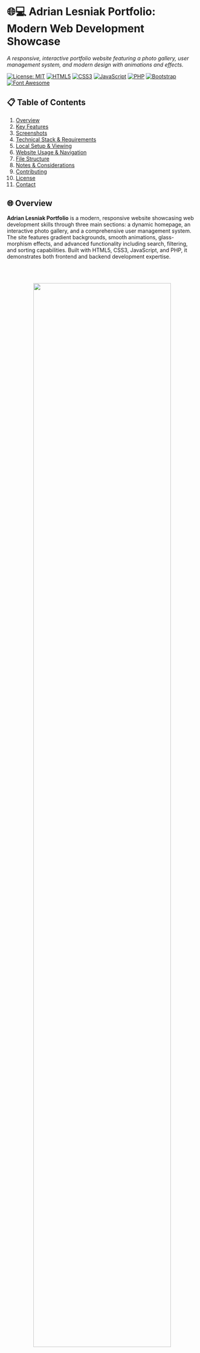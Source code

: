 # 🌐💻 Adrian Lesniak Portfolio: Modern Web Development Showcase
_A responsive, interactive portfolio website featuring a photo gallery, user management system, and modern design with animations and effects._

[![License: MIT](https://img.shields.io/badge/License-MIT-yellow.svg)](https://opensource.org/licenses/MIT)
[![HTML5](https://img.shields.io/badge/HTML5-E34F26.svg?logo=html5&logoColor=white)](https://developer.mozilla.org/en-US/docs/Web/Guide/HTML/HTML5)
[![CSS3](https://img.shields.io/badge/CSS3-1572B6.svg?logo=css3&logoColor=white)](https://developer.mozilla.org/en-US/docs/Web/CSS)
[![JavaScript](https://img.shields.io/badge/JavaScript-F7DF1E.svg?logo=javascript&logoColor=black)](https://developer.mozilla.org/en-US/docs/Web/JavaScript)
[![PHP](https://img.shields.io/badge/PHP-777BB4.svg?logo=php&logoColor=white)](https://www.php.net/)
[![Bootstrap](https://img.shields.io/badge/Bootstrap-7952B3.svg?logo=bootstrap&logoColor=white)](https://getbootstrap.com/)
[![Font Awesome](https://img.shields.io/badge/Font%20Awesome-339AF0.svg?logo=fontawesome&logoColor=white)](https://fontawesome.com/)

## 📋 Table of Contents
1. [Overview](#overview)
2. [Key Features](#key-features)
3. [Screenshots](#screenshots)
4. [Technical Stack & Requirements](#technical-stack--requirements)
5. [Local Setup & Viewing](#local-setup--viewing)
6. [Website Usage & Navigation](#website-usage--navigation)
7. [File Structure](#file-structure)
8. [Notes & Considerations](#notes--considerations)
9. [Contributing](#contributing)
10. [License](#license)
11. [Contact](#contact)

## 🌐 Overview

**Adrian Lesniak Portfolio** is a modern, responsive website showcasing web development skills through three main sections: a dynamic homepage, an interactive photo gallery, and a comprehensive user management system. The site features gradient backgrounds, smooth animations, glass-morphism effects, and advanced functionality including search, filtering, and sorting capabilities. Built with HTML5, CSS3, JavaScript, and PHP, it demonstrates both frontend and backend development expertise.

<br><br>
<p align="center">
  <img src="screenshots/1.gif" width="85%">
</p>

## ✨ Key Features

### 🏠 **Homepage (index.html)**
* 🎨 **Animated Background**: Dynamic gradient shifts and floating particles
* 👤 **Profile Section**: Professional photo with animated statistics
* 🎯 **Feature Cards**: Interactive cards showcasing gallery and user list
* 📊 **Animated Counters**: Statistics with smooth counting animations
* 🔔 **Browser Notifications**: Modern notification system
* 📱 **Responsive Design**: Optimized for all device sizes

### 🖼️ **Photo Gallery (galeria.php)**
* 🏷️ **Category Filtering**: Filter by Nature, City, Abstract, Technology
* 🔍 **Lightbox Integration**: Full-screen image viewing with navigation
* 🎭 **Hover Effects**: Smooth overlays with category information
* 📈 **Statistics Dashboard**: Real-time photo and category counts
* 🖼️ **Mixed Content**: Local images and Unsplash integration
* ⌨️ **Keyboard Navigation**: ESC key support for lightbox

### 👥 **Users List (lista.php)**
* 🔍 **Real-time Search**: Instant filtering as you type
* 📊 **Advanced Sorting**: Sort by ID, Name, or Status
* 📄 **Pagination**: Navigate through large datasets
* 👤 **User Avatars**: Generated initials with gradient backgrounds
* 🏷️ **Status Management**: Active, Pending, Inactive status indicators
* ⚡ **Interactive Actions**: Edit and delete functionality
* ⌨️ **Keyboard Shortcuts**: Ctrl+F for search, Ctrl+S for save

### 🎨 **Design & UX**
* 🌈 **Glass-morphism Effects**: Modern translucent elements
* 🎭 **Smooth Animations**: AOS library integration
* 🎨 **Gradient Backgrounds**: Dynamic color transitions
* 📱 **Mobile-First**: Fully responsive design
* ⚡ **Performance Optimized**: Lazy loading and efficient animations

## 🖼️ Screenshots

_Views of the homepage, gallery with filters, and user management interface._

<p align="center">
  <img src="screenshots\1.jpg" width="300"/>
  <img src="screenshots\2.jpg" width="300"/>
  <img src="screenshots\3.jpg" width="300"/>
  <img src="screenshots\4.jpg" width="300"/>
  <img src="screenshots\5.jpg" width="300"/>
  <img src="screenshots\6.jpg" width="300"/>
  <img src="screenshots\7.jpg" width="300"/>
  <img src="screenshots\8.jpg" width="300"/>
  <img src="screenshots\9.jpg" width="300"/>
  <img src="screenshots\10jpg" width="300"/>
</p>


## 🛠️ Technical Stack & Requirements

**Core Technologies:**
- **HTML5** for semantic structure
- **CSS3** with custom animations and glass-morphism effects
- **JavaScript (ES6+)** for interactivity and dynamic content
- **PHP** for server-side functionality
- **Bootstrap 5** for responsive framework
- **Font Awesome 6** for icons
- **AOS (Animate On Scroll)** for scroll animations
- **Lightbox2** for image gallery functionality

**Requirements:**
- Modern web browser (Chrome, Firefox, Edge, Safari)
- PHP server (for .php files)
- Internet connection for CDN resources
- All assets (CSS, JS, images) in correct locations

## ⚙️ Local Setup & Viewing

1. **Clone or Download the Repository:**
   ```bash
   git clone <repository-url>
   cd SimplePage_HTML_DO_EDYCJI
   ```

2. **Start PHP Server:**
   ```bash
   php -S localhost:8000
   ```

3. **Access the Website:**
   - Open your browser and navigate to [http://localhost:8000](http://localhost:8000)
   - The homepage will load automatically
   - Navigate between pages using the top menu

4. **Alternative Setup (XAMPP):**
   - Install XAMPP
   - Place files in `htdocs` folder
   - Start Apache server
   - Access via `http://localhost/your-folder-name`

## 🖱️ Website Usage & Navigation

### **Homepage Navigation:**
- **Home**: Main landing page with profile and statistics
- **Gallery**: Photo gallery with category filters
- **Users List**: User management system

### **Gallery Features:**
- **Category Filters**: Click filter buttons to show specific categories
- **Image Viewing**: Click any image to open in lightbox
- **Keyboard Controls**: Use ESC to close lightbox
- **Statistics**: View photo counts and categories

### **Users List Features:**
- **Search**: Type in search box for instant filtering
- **Sorting**: Click column headers or sort buttons
- **Pagination**: Navigate through pages of users
- **Actions**: Edit or delete users (demo functionality)
- **Keyboard Shortcuts**: Ctrl+F for search focus

## 🗂️ File Structure

```
SimplePage_HTML_DO_EDYCJI/
├── index.html                 # Homepage
├── galeria.php               # Photo gallery
├── lista.php                 # Users management
├── Lista.txt                 # User data source
├── img/                      # Images directory
│   ├── 1.jpg - 21.jpg       # Gallery images
│   ├── Adrian Lesniak.jpg   # Profile photo
│   └── module_*.png         # UI elements
├── screenshots/              # Documentation images
├── LICENSE                   # MIT License
└── README.markdown          # This file
```

## 💡 Notes & Considerations

- **Language**: All content is in English
- **Responsive**: Optimized for desktop, tablet, and mobile
- **Performance**: Lazy loading implemented for images
- **Accessibility**: Keyboard navigation and screen reader friendly
- **Browser Support**: Modern browsers with ES6+ support
- **PHP Requirements**: PHP 7.4+ recommended
- **Demo Data**: Users list uses sample data from Lista.txt
- **External Resources**: Uses CDN for Bootstrap, Font Awesome, and other libraries

### **Key Features Implementation:**
- **Glass-morphism**: CSS backdrop-filter and rgba backgrounds
- **Animations**: CSS keyframes and AOS library
- **Search**: JavaScript real-time filtering
- **Sorting**: Dynamic table row reordering
- **Pagination**: Client-side page management
- **Lightbox**: External library integration

## 🤝 Contributing

Contributions are welcome! Ideas for new features, improved design, or enhanced functionality are appreciated.

1. Fork the repository
2. Create a feature branch (`git checkout -b feature/AmazingFeature`)
3. Commit your changes (`git commit -m 'Add some AmazingFeature'`)
4. Push to the branch (`git push origin feature/AmazingFeature`)
5. Open a Pull Request

### **Areas for Improvement:**
- Add more gallery categories
- Implement user authentication
- Add contact form functionality
- Enhance mobile responsiveness
- Add more interactive animations

## 📃 License

This project is licensed under the **MIT License**. See the [LICENSE](LICENSE) file for details.

## 📧 Contact

**Adrian Lesniak** - [adr.lesniak@gmail.com](mailto:adr.lesniak@gmail.com)

Project Link: [https://github.com/yourusername/portfolio-website](https://github.com/yourusername/portfolio-website)

---

> _Showcasing modern web development with style, functionality, and user experience in mind._ 